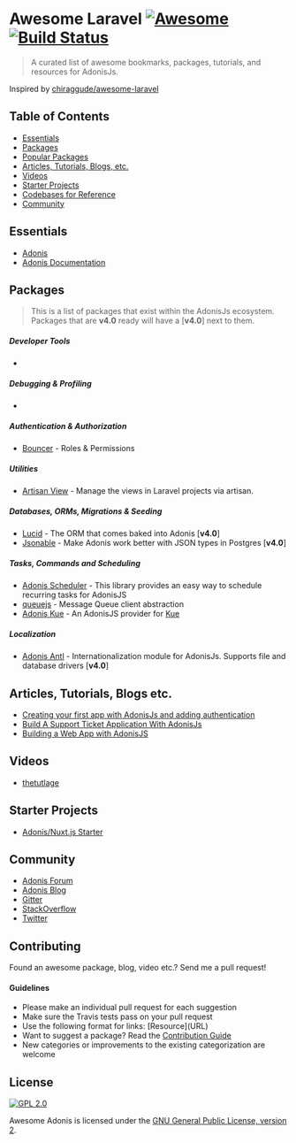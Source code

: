 # Awesome Laravel [![Awesome](https://cdn.rawgit.com/sindresorhus/awesome/d7305f38d29fed78fa85652e3a63e154dd8e8829/media/badge.svg)](https://github.com/sindresorhus/awesome) [![Build Status](https://img.shields.io/travis/chiraggude/awesome-adonis/master.svg?style=flat)](https://travis-ci.org/watzon/awesome-adonis)

> A curated list of awesome bookmarks, packages, tutorials, and resources for AdonisJs.

Inspired by [chiraggude/awesome-laravel](https://github.com/chiraggude/awesome-laravel)

## Table of Contents

- [Essentials](#essentials)
- [Packages](#packages)
- [Popular Packages](#popular-packages)
- [Articles, Tutorials, Blogs, etc.](#articles-tutorials-blogs-etc)
- [Videos](#videos)
- [Starter Projects](#starter-projects)
- [Codebases for Reference](#codebases-for-reference)
- [Community](#community)

## Essentials

* [Adonis](https://adonisjs.com)
* [Adonis Documentation](https://adonisjs.com/docs)

## Packages

> This is a list of packages that exist within the AdonisJs ecosystem. Packages that are __v4.0__ ready will have a [__v4.0__] next to them.

##### Developer Tools

* 

##### Debugging & Profiling
* 

##### Authentication & Authorization

* [Bouncer](https://github.com/JosephSilber/bouncer) - Roles & Permissions

##### Utilities

* [Artisan View](https://github.com/svenluijten/artisan-view) - Manage the views in Laravel projects via artisan.

##### Databases, ORMs, Migrations & Seeding

* [Lucid](https://github.com/adonisjs/adonis-lucid) - The ORM that comes baked into Adonis [__v4.0__]
* [Jsonable](https://github.com/watzon/adonis-jsonable) - Make Adonis work better with JSON types in Postgres [__v4.0__]

##### Tasks, Commands and Scheduling

* [Adonis Scheduler](https://github.com/nrempel/adonis-scheduler) - This library provides an easy way to schedule recurring tasks for AdonisJS
* [queuejs](https://github.com/DeSmart/queuejs) - Message Queue client abstraction
* [Adonis Kue](https://github.com/nrempel/adonis-kue) - An AdonisJS provider for [Kue](https://github.com/nrempel/adonis-kue)

##### Localization

* [Adonis Antl](https://github.com/adonisjs/adonis-antl) -  Internationalization module for AdonisJs. Supports file and database drivers [__v4.0__]

## Articles, Tutorials, Blogs etc.

* [Creating your first app with AdonisJs and adding authentication](https://auth0.com/blog/creating-your-first-app-with-adonisj-and-adding-authentication/)
* [Build A Support Ticket Application With AdonisJs](https://scotch.io/tutorials/build-a-support-ticket-application-with-adonisjs)
* [Building a Web App with AdonisJS](https://scotch.io/tutorials/building-a-web-app-with-adonisjs)

## Videos

* [thetutlage](https://www.youtube.com/user/tutlage)

## Starter Projects

* [Adonis/Nuxt.js Starter](https://github.com/nuxt-community/adonuxt-template)

## Community

* [Adonis Forum](https://forum.adonisjs.com/)
* [Adonis Blog](https://adonisjs.svbtle.com/)
* [Gitter](https://gitter.im/adonisjs/adonis-framework)
* [StackOverflow](https://stackoverflow.com/questions/tagged/adonis.js)
* [Twitter](https://twitter.com/adonis-framework)

## Contributing

Found an awesome package, blog, video etc.? Send me a pull request!

#### Guidelines

* Please make an individual pull request for each suggestion
* Make sure the Travis tests pass on your pull request
* Use the following format for links: \[Resource\]\(URL\)
* Want to suggest a package? Read the [Contribution Guide](https://github.com/watzon/awesome-adonis/blob/master/CONTRIBUTING.md)
* New categories or improvements to the existing categorization are welcome

## License

[![GPL 2.0](https://licensebuttons.net/l/GPL/2.0/88x62.png)](https://www.gnu.org/licenses/old-licenses/gpl-2.0.en.html)

Awesome Adonis is licensed under the [GNU General Public License, version 2](https://www.gnu.org/licenses/old-licenses/gpl-2.0.en.html).
